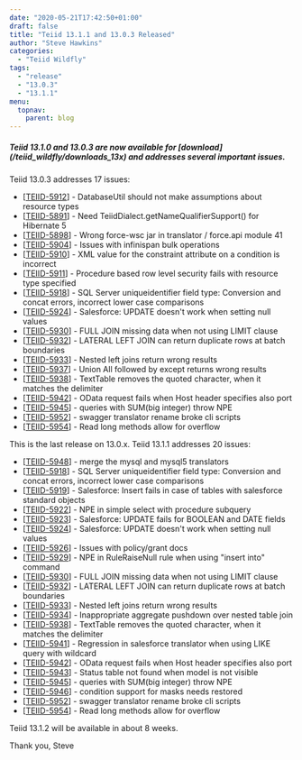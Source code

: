 ```yaml
---
date: "2020-05-21T17:42:50+01:00"
draft: false
title: "Teiid 13.1.1 and 13.0.3 Released"
author: "Steve Hawkins"
categories:
  - "Teiid Wildfly"
tags:
  - "release"
  - "13.0.3"
  - "13.1.1"
menu:
  topnav:
    parent: blog
---
```


##### Teiid 13.1.0 and 13.0.3 are now available for [download] (/teiid_wildfly/downloads_13x) and addresses several important issues.

<!--more-->

Teiid 13.0.3 addresses 17 issues:

<ul>
<li>[<a href='https://issues.redhat.com/browse/TEIID-5912'>TEIID-5912</a>] -         DatabaseUtil should not make assumptions about resource types
</li>
<li>[<a href='https://issues.redhat.com/browse/TEIID-5891'>TEIID-5891</a>] -         Need TeiidDialect.getNameQualifierSupport() for Hibernate 5
</li>
<li>[<a href='https://issues.redhat.com/browse/TEIID-5898'>TEIID-5898</a>] -         Wrong force-wsc jar in translator / force.api module 41
</li>
<li>[<a href='https://issues.redhat.com/browse/TEIID-5904'>TEIID-5904</a>] -         Issues with infinispan bulk operations
</li>
<li>[<a href='https://issues.redhat.com/browse/TEIID-5910'>TEIID-5910</a>] -         XML value for the constraint attribute on a condition is incorrect
</li>
<li>[<a href='https://issues.redhat.com/browse/TEIID-5911'>TEIID-5911</a>] -         Procedure based row level security fails with resource type specified
</li>
<li>[<a href='https://issues.redhat.com/browse/TEIID-5918'>TEIID-5918</a>] -         SQL Server uniqueidentifier field type: Conversion and concat errors, incorrect lower case comparisons
</li>
<li>[<a href='https://issues.redhat.com/browse/TEIID-5924'>TEIID-5924</a>] -         Salesforce: UPDATE doesn&#39;t work when setting null values
</li>
<li>[<a href='https://issues.redhat.com/browse/TEIID-5930'>TEIID-5930</a>] -         FULL JOIN missing data when not using LIMIT clause
</li>
<li>[<a href='https://issues.redhat.com/browse/TEIID-5932'>TEIID-5932</a>] -         LATERAL LEFT JOIN can return duplicate rows at batch boundaries
</li>
<li>[<a href='https://issues.redhat.com/browse/TEIID-5933'>TEIID-5933</a>] -         Nested left joins return wrong results
</li>
<li>[<a href='https://issues.redhat.com/browse/TEIID-5937'>TEIID-5937</a>] -         Union All followed by except returns wrong results
</li>
<li>[<a href='https://issues.redhat.com/browse/TEIID-5938'>TEIID-5938</a>] -         TextTable removes the quoted character, when it matches the delimiter
</li>
<li>[<a href='https://issues.redhat.com/browse/TEIID-5942'>TEIID-5942</a>] -         OData request fails when Host header specifies also port
</li>
<li>[<a href='https://issues.redhat.com/browse/TEIID-5945'>TEIID-5945</a>] -         queries with SUM(big integer) throw NPE
</li>
<li>[<a href='https://issues.redhat.com/browse/TEIID-5952'>TEIID-5952</a>] -         swagger translator rename broke cli scripts
</li>
<li>[<a href='https://issues.redhat.com/browse/TEIID-5954'>TEIID-5954</a>] -         Read long methods allow for overflow
</li>
</ul>

This is the last release on 13.0.x.  Teiid 13.1.1 addresses 20 issues:

<ul>
<li>[<a href='https://issues.redhat.com/browse/TEIID-5948'>TEIID-5948</a>] -         merge the mysql and mysql5 translators
</li>
<li>[<a href='https://issues.redhat.com/browse/TEIID-5918'>TEIID-5918</a>] -         SQL Server uniqueidentifier field type: Conversion and concat errors, incorrect lower case comparisons
</li>
<li>[<a href='https://issues.redhat.com/browse/TEIID-5919'>TEIID-5919</a>] -         Salesforce: Insert fails in case of tables with salesforce standard objects
</li>
<li>[<a href='https://issues.redhat.com/browse/TEIID-5922'>TEIID-5922</a>] -         NPE in simple select with procedure subquery
</li>
<li>[<a href='https://issues.redhat.com/browse/TEIID-5923'>TEIID-5923</a>] -         Salesforce: UPDATE fails for BOOLEAN and DATE fields
</li>
<li>[<a href='https://issues.redhat.com/browse/TEIID-5924'>TEIID-5924</a>] -         Salesforce: UPDATE doesn&#39;t work when setting null values
</li>
<li>[<a href='https://issues.redhat.com/browse/TEIID-5926'>TEIID-5926</a>] -         Issues with policy/grant docs
</li>
<li>[<a href='https://issues.redhat.com/browse/TEIID-5929'>TEIID-5929</a>] -         NPE in RuleRaiseNull rule when using &quot;insert into&quot; command
</li>
<li>[<a href='https://issues.redhat.com/browse/TEIID-5930'>TEIID-5930</a>] -         FULL JOIN missing data when not using LIMIT clause
</li>
<li>[<a href='https://issues.redhat.com/browse/TEIID-5932'>TEIID-5932</a>] -         LATERAL LEFT JOIN can return duplicate rows at batch boundaries
</li>
<li>[<a href='https://issues.redhat.com/browse/TEIID-5933'>TEIID-5933</a>] -         Nested left joins return wrong results
</li>
<li>[<a href='https://issues.redhat.com/browse/TEIID-5934'>TEIID-5934</a>] -         Inappropriate aggregate pushdown over nested table join
</li>
<li>[<a href='https://issues.redhat.com/browse/TEIID-5938'>TEIID-5938</a>] -         TextTable removes the quoted character, when it matches the delimiter
</li>
<li>[<a href='https://issues.redhat.com/browse/TEIID-5941'>TEIID-5941</a>] -         Regression in salesforce translator when using LIKE query with wildcard
</li>
<li>[<a href='https://issues.redhat.com/browse/TEIID-5942'>TEIID-5942</a>] -         OData request fails when Host header specifies also port
</li>
<li>[<a href='https://issues.redhat.com/browse/TEIID-5943'>TEIID-5943</a>] -         Status table not found when model is not visible
</li>
<li>[<a href='https://issues.redhat.com/browse/TEIID-5945'>TEIID-5945</a>] -         queries with SUM(big integer) throw NPE
</li>
<li>[<a href='https://issues.redhat.com/browse/TEIID-5946'>TEIID-5946</a>] -         condition support for masks needs restored
</li>
<li>[<a href='https://issues.redhat.com/browse/TEIID-5952'>TEIID-5952</a>] -         swagger translator rename broke cli scripts
</li>
<li>[<a href='https://issues.redhat.com/browse/TEIID-5954'>TEIID-5954</a>] -         Read long methods allow for overflow
</li>
</ul>


Teiid 13.1.2 will be available in about 8 weeks.

Thank you, Steve